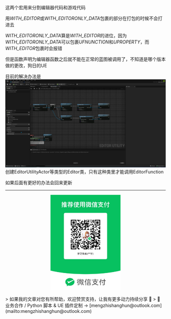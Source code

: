 这两个宏用来分割编辑器代码和游戏代码

用*WITH_EDITOR*或*WITH_EDITORONLY_DATA*包裹的部分在打包的时候不会打进去

*WITH_EDITORONLY_DATA*算是*WITH_EDITOR*的进位，因为*WITH_EDITORONLY_DATA*可以包裹*UFNUNCTION*和*UPROPERTY*，而*WITH_EDITOR*包裹时会报错

但是函数声明为编辑器函数之后就不能在正常的蓝图被调用了，不知道是哪个版本做的更改，狗日的UE

目前的解决办法是
![](https://raw.githubusercontent.com/mengzhishanghun/mengzhishanghun/main/Blog/Assets/00-%E9%99%84%E4%BB%B6%E8%B5%84%E6%BA%90/%E5%9B%BE%E7%89%87/Pasted%20image%2020240605175636.png)
创建EditorUtilityActor等类型的Editor类，只有这种类里才能调用EditorFunction

如果后面有更好的办法会回来更新


---

<p align="center">
  <img src="https://raw.githubusercontent.com/mengzhishanghun/mengzhishanghun/main/PayCodes/WeChatPay.jpg" width="220"/>
</p>
> 如果我的文章对您有所帮助，欢迎赞赏支持，让我有更多动力持续分享 🙏   
> 💼 业务合作 / Python 脚本 & UE 插件定制 → [mengzhishanghun@outlook.com](mailto:mengzhishanghun@outlook.com)